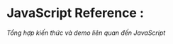 # JavaScript Reference :

_Tổng hợp kiến thức và demo liên quan đến JavaScript_ 

<!-- link các bài viết hay :
- https://soaica.dev/index.php/2020/02/14/ten-goi-va-truong-hop-su-dung-cac-web-component-hay-gap/

- https://viblo.asia/p/tim-hieu-kien-thuc-co-ban-ve-api-maGK7A4Mlj2?fbclid=IwAR3fFepuj58hbZtVVpxWTG3afN9y-w21r1P_J0DU7d0NmNgTx_zdc4cl3AU

- https://growupcareer.com/2020/04/14/10-mo-hinh-kien-%E2%80%8B%E2%80%8Btruc-phan-mem-pho-bien/

- https://github.com/Asabeneh/30-Days-Of-Reac

- https://itviec.com/blog/software-architect-la-gi/

- http://laptoplinhkien.vn/san-pham/1615-thay-man-hinh-laptop-dell-vostro-5460-v5460.html

- https://4lap.vn/mua-ban-thay-the-man-hinh-laptop-dell-vostro-5460-5470.html 

- https://tapit.vn/huong-dan-viet-dac-ta-thiet-ke-qua-mot-du-nhung-don-gian/

- https://developer.okta.com/blog/2018/05/08/build-video-chat-app-with-javascript-webrtc-and-okta

- https://viblo.asia/p/su-ket-hop-hoan-hao-cua-scrapy-va-splash-giai-phap-toi-uu-voi-trang-web-su-dung-javascript-Qbq5Qa8w5D8?fbclid=IwAR0cfB8Zp2QlzIB5RoMjMy6q_DmicPf1_pU-_IyLXXVCM-nNlgCcxwHZaSw

- https://techmaster.vn/posts?author=188

-->
